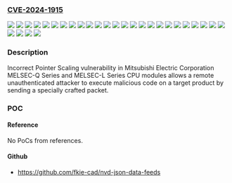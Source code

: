 ### [CVE-2024-1915](https://cve.mitre.org/cgi-bin/cvename.cgi?name=CVE-2024-1915)
![](https://img.shields.io/static/v1?label=Product&message=MELSEC-L%20Series%20L02CPU&color=blue)
![](https://img.shields.io/static/v1?label=Product&message=MELSEC-L%20Series%20L02CPU-P&color=blue)
![](https://img.shields.io/static/v1?label=Product&message=MELSEC-L%20Series%20L06CPU&color=blue)
![](https://img.shields.io/static/v1?label=Product&message=MELSEC-L%20Series%20L06CPU-P&color=blue)
![](https://img.shields.io/static/v1?label=Product&message=MELSEC-L%20Series%20L26CPU&color=blue)
![](https://img.shields.io/static/v1?label=Product&message=MELSEC-L%20Series%20L26CPU-BT&color=blue)
![](https://img.shields.io/static/v1?label=Product&message=MELSEC-L%20Series%20L26CPU-P&color=blue)
![](https://img.shields.io/static/v1?label=Product&message=MELSEC-L%20Series%20L26CPU-PBT&color=blue)
![](https://img.shields.io/static/v1?label=Product&message=MELSEC-Q%20Series%20Q03UDECPU&color=blue)
![](https://img.shields.io/static/v1?label=Product&message=MELSEC-Q%20Series%20Q03UDVCPU&color=blue)
![](https://img.shields.io/static/v1?label=Product&message=MELSEC-Q%20Series%20Q04UDEHCPU&color=blue)
![](https://img.shields.io/static/v1?label=Product&message=MELSEC-Q%20Series%20Q04UDPVCPU&color=blue)
![](https://img.shields.io/static/v1?label=Product&message=MELSEC-Q%20Series%20Q04UDVCPU&color=blue)
![](https://img.shields.io/static/v1?label=Product&message=MELSEC-Q%20Series%20Q06UDEHCPU&color=blue)
![](https://img.shields.io/static/v1?label=Product&message=MELSEC-Q%20Series%20Q06UDPVCPU&color=blue)
![](https://img.shields.io/static/v1?label=Product&message=MELSEC-Q%20Series%20Q06UDVCPU&color=blue)
![](https://img.shields.io/static/v1?label=Product&message=MELSEC-Q%20Series%20Q100UDEHCPU&color=blue)
![](https://img.shields.io/static/v1?label=Product&message=MELSEC-Q%20Series%20Q10UDEHCPU&color=blue)
![](https://img.shields.io/static/v1?label=Product&message=MELSEC-Q%20Series%20Q13UDEHCPU&color=blue)
![](https://img.shields.io/static/v1?label=Product&message=MELSEC-Q%20Series%20Q13UDPVCPU&color=blue)
![](https://img.shields.io/static/v1?label=Product&message=MELSEC-Q%20Series%20Q13UDVCPU&color=blue)
![](https://img.shields.io/static/v1?label=Product&message=MELSEC-Q%20Series%20Q20UDEHCPU&color=blue)
![](https://img.shields.io/static/v1?label=Product&message=MELSEC-Q%20Series%20Q26UDEHCPU&color=blue)
![](https://img.shields.io/static/v1?label=Product&message=MELSEC-Q%20Series%20Q26UDPVCPU&color=blue)
![](https://img.shields.io/static/v1?label=Product&message=MELSEC-Q%20Series%20Q26UDVCPU&color=blue)
![](https://img.shields.io/static/v1?label=Product&message=MELSEC-Q%20Series%20Q50UDEHCPU&color=blue)
![](https://img.shields.io/static/v1?label=Version&message=%3D%20The%20first%205%20digits%20of%20serial%20No.%20%2226041%22%20and%20prior%20&color=brighgreen)
![](https://img.shields.io/static/v1?label=Version&message=%3D%20all%20versions%20&color=brighgreen)
![](https://img.shields.io/static/v1?label=Vulnerability&message=CWE-468%20Incorrect%20Pointer%20Scaling&color=brighgreen)

### Description

Incorrect Pointer Scaling vulnerability in Mitsubishi Electric Corporation MELSEC-Q Series and MELSEC-L Series CPU modules allows a remote unauthenticated attacker to execute malicious code on a target product by sending a specially crafted packet.

### POC

#### Reference
No PoCs from references.

#### Github
- https://github.com/fkie-cad/nvd-json-data-feeds

